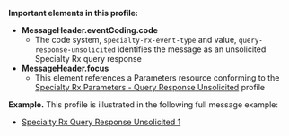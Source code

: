 **Important elements in this profile:**

- **MessageHeader.eventCoding.code**
  - The code system, `specialty-rx-event-type` and value, `query-response-unsolicited` identifies the message as an unsolicited Specialty Rx query response
- **MessageHeader.focus**
  - This element references a Parameters resource conforming to the [Specialty Rx Parameters - Query Response Unsolicited](StructureDefinition-specialty-rx-parameters-query-response-unsolicited.html) profile
<p></p>

**Example.** This profile is illustrated in the following full message example:
- [Specialty Rx Query Response Unsolicited 1](Bundle-specialty-rx-query-response-unsolicited-1.html)

<p></p>